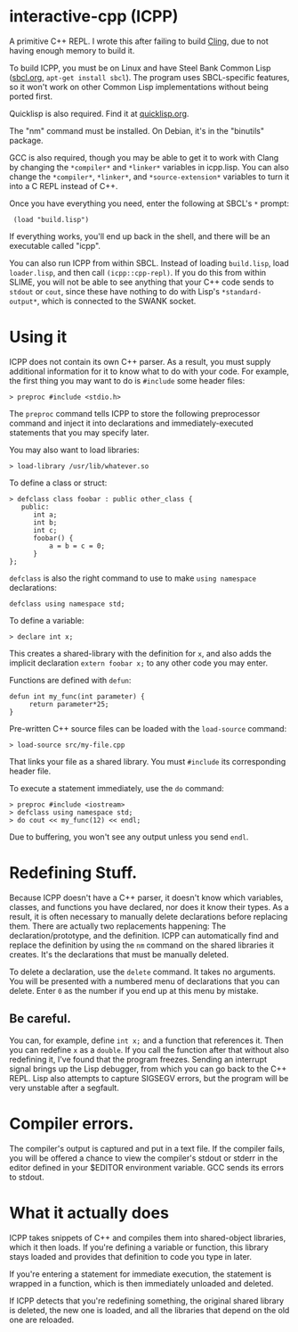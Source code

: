 # interactive-cpp (ICPP)
A primitive C++ REPL. I wrote this after failing to build [Cling](http://root.cern.ch/drupal/content/cling), due to not having enough memory to build it.

To build ICPP, you must be on Linux and have Steel Bank Common Lisp ([sbcl.org](http://sbcl.org), `apt-get install sbcl`). The program
uses SBCL-specific features, so it won't work on other Common Lisp implementations without being ported first.

Quicklisp is also required. Find it at [quicklisp.org](http://quicklisp.org/).

The "nm" command must be installed. On Debian, it's in the "binutils" package.

GCC is also required, though you may be able to get it to work with Clang by changing the `*compiler*` and
`*linker*` variables in icpp.lisp. You can also change the `*compiler*`, `*linker*`, and `*source-extension*` variables
to turn it into a C REPL instead of C++.

Once you have everything you need, enter the following at SBCL's `*` prompt:

     (load "build.lisp")

If everything works, you'll end up back in the shell, and there will be an executable called "icpp".

You can also run ICPP from within SBCL. Instead of loading `build.lisp`, load `loader.lisp`, and then
call `(icpp::cpp-repl)`. If you do this from within SLIME, you will not be able to see anything that your C++ code sends to `stdout` or `cout`, since these have nothing to do with Lisp's `*standard-output*`, which is connected to the SWANK socket.

# Using it

ICPP does not contain its own C++ parser. As a result, you must supply additional information for it to know
what to do with your code. For example, the first thing you may want to do is `#include` some header files:

    > preproc #include <stdio.h>

The `preproc` command tells ICPP to store the following preprocessor command and inject it into declarations and
immediately-executed statements that you may specify later.

You may also want to load libraries:

    > load-library /usr/lib/whatever.so

To define a class or struct:

    > defclass class foobar : public other_class {
       public:
          int a;
          int b;
          int c;
          foobar() {
              a = b = c = 0;
          }
    };

`defclass` is also the right command to use to make `using namespace` declarations:

    defclass using namespace std;

To define a variable:

    > declare int x;

This creates a shared-library with the definition for `x`, and also adds the implicit declaration
`extern foobar x;` to any other code you may enter. 

Functions are defined with `defun`:

    defun int my_func(int parameter) {
         return parameter*25;
    }
  
Pre-written C++ source files can be loaded with the `load-source` command:

    > load-source src/my-file.cpp

That links your file as a shared library. You must `#include` its corresponding header file.

To execute a statement immediately, use the `do` command:

    > preproc #include <iostream>
    > defclass using namespace std;
    > do cout << my_func(12) << endl;

Due to buffering, you won't see any output unless you send `endl`.

# Redefining Stuff.

Because ICPP doesn't have a C++ parser, it doesn't know which variables, classes, and functions you have declared,
nor does it know their types. As a result, it is often necessary to manually delete declarations before replacing
them.  There are actually two replacements happening: The declaration/prototype, and the definition. ICPP can
automatically find and replace the definition by using the `nm` command on the shared libraries it creates. It's
the declarations that must be manually deleted.

To delete a declaration, use the `delete` command. It takes no arguments. You will be presented with a numbered menu of
declarations that you can delete. Enter `0` as the number if you end up at this menu by mistake.

## Be careful.

You can, for example, define `int x;` and a function that references it. Then you can redefine `x` as a `double`.
If you call the function after that without also redefining it, I've found that the program freezes. Sending an
interrupt signal brings up the Lisp debugger, from which you can go back to the C++ REPL. Lisp also attempts
to capture SIGSEGV errors, but the program will be very unstable after a segfault.

# Compiler errors.

The compiler's output is captured and put in a text file. If the compiler fails, you will be offered a chance
to view the compiler's stdout or stderr in the editor defined in your $EDITOR environment variable. GCC sends its errors
to stdout.

# What it actually does

ICPP takes snippets of C++ and compiles them into shared-object libraries, which it then loads. If you're defining a variable or function, this library stays loaded and provides that definition to code you type in later.

If you're entering a statement for immediate execution, the statement is wrapped in a function, which is then immediately unloaded and deleted.

If ICPP detects that you're redefining something, the original shared library is deleted, the new one is loaded, and all the libraries that depend on the old one are reloaded.
